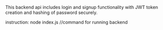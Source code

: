 This backend api includes login and signup functionality with JWT token creation and hashing of password securely.

instruction:
node index.js  //command for running backend
